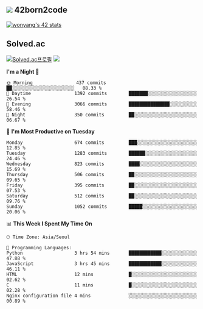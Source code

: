 
## <img src="https://img.shields.io/badge/-000000?style=flat&logo=42&logoColor=white"> 42born2code
<!--[![wonyang's 42 stats](https://badge42.vercel.app/api/v2/cl5nhe5b6007809kydha7ht42/stats?cursusId=21&coalitionId=88)](https://profile.intra.42.fr/users/wonyang)-->

[![wonyang's 42 stats](https://badge.mediaplus.ma/starryblue/wonyang?1337Badge=off&UM6P=off)](https://github.com/oakoudad/badge42)

## Solved.ac
[![Solved.ac프로필](http://mazassumnida.wtf/api/v2/generate_badge?boj=bennyws)](https://solved.ac/bennyws)
<a href="https://solved.ac/bennyws"><img src="http://mazandi.herokuapp.com/api?handle=bennyws&theme=cold"/></a>

<!--START_SECTION:waka-->
**I'm a Night 🦉** 

```text
🌞 Morning                437 commits         ██░░░░░░░░░░░░░░░░░░░░░░░   08.33 % 
🌆 Daytime                1392 commits        ███████░░░░░░░░░░░░░░░░░░   26.54 % 
🌃 Evening                3066 commits        ███████████████░░░░░░░░░░   58.46 % 
🌙 Night                  350 commits         ██░░░░░░░░░░░░░░░░░░░░░░░   06.67 % 
```
📅 **I'm Most Productive on Tuesday** 

```text
Monday                   674 commits         ███░░░░░░░░░░░░░░░░░░░░░░   12.85 % 
Tuesday                  1283 commits        ██████░░░░░░░░░░░░░░░░░░░   24.46 % 
Wednesday                823 commits         ████░░░░░░░░░░░░░░░░░░░░░   15.69 % 
Thursday                 506 commits         ██░░░░░░░░░░░░░░░░░░░░░░░   09.65 % 
Friday                   395 commits         ██░░░░░░░░░░░░░░░░░░░░░░░   07.53 % 
Saturday                 512 commits         ██░░░░░░░░░░░░░░░░░░░░░░░   09.76 % 
Sunday                   1052 commits        █████░░░░░░░░░░░░░░░░░░░░   20.06 % 
```


📊 **This Week I Spent My Time On** 

```text
🕑︎ Time Zone: Asia/Seoul

💬 Programming Languages: 
Python                   3 hrs 54 mins       ████████████░░░░░░░░░░░░░   47.88 % 
JavaScript               3 hrs 45 mins       ████████████░░░░░░░░░░░░░   46.11 % 
HTML                     12 mins             █░░░░░░░░░░░░░░░░░░░░░░░░   02.62 % 
C                        11 mins             █░░░░░░░░░░░░░░░░░░░░░░░░   02.28 % 
Nginx configuration file 4 mins              ░░░░░░░░░░░░░░░░░░░░░░░░░   00.89 % 
```


<!--END_SECTION:waka-->
